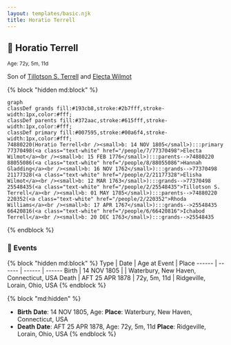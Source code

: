 ```yaml
---
layout: templates/basic.njk
title: Horatio Terrell
---
```

## 🔵 Horatio Terrell
<small>Age: 72y, 5m, 11d</small>

Son of [Tillotson S. Terrell](/people/2/25548435) and [Electa Wilmot](/people/7/77370498)

{% block "hidden md:block" %}
```mermaid
graph
classDef grands fill:#193cb8,stroke:#2b7fff,stroke-width:1px,color:#fff;
classDef parents fill:#372aac,stroke:#615fff,stroke-width:1px,color:#fff;
classDef primary fill:#007595,stroke:#00a6f4,stroke-width:1px,color:#fff;
74880220(Horatio Terrell<br /><small>b: 14 NOV 1805</small>):::primary
77370498(<a class="text-white" href="/people/7/77370498">Electa Wilmot</a><br /><small>b: 15 FEB 1776</small>):::parents-->74880220
88055086(<a class="text-white" href="/people/8/88055086">Hannah Gladding</a><br /><small>b: 16 NOV 1762</small>):::grands-->77370498
21177328(<a class="text-white" href="/people/2/21177328">Elisha Wilmot</a><br /><small>b: 12 MAR 1763</small>):::grands-->77370498
25548435(<a class="text-white" href="/people/2/25548435">Tillotson S. Terrell</a><br /><small>b: 01 MAY 1785</small>):::parents-->74880220
220352(<a class="text-white" href="/people/2/220352">Rhoda Williams</a><br /><small>b: 17 APR 1767</small>):::grands-->25548435
66420816(<a class="text-white" href="/people/6/66420816">Ichabod Terrell</a><br /><small>b: 20 DEC 1763</small>):::grands-->25548435
```
{% endblock %}

### 📆 Events

{% block "hidden md:block" %}
Type | Date | Age at Event | Place
------ | ------ | ------ | ------
Birth | 14 NOV 1805 |  | Waterbury, New Haven, Connecticut, USA
Death | AFT 25 APR 1878 | 72y, 5m, 11d | Ridgeville, Lorain, Ohio, USA
{% endblock %}

{% block "md:hidden" %}
- **Birth**
**Date**: 14 NOV 1805, Age:
**Place**: Waterbury, New Haven, Connecticut, USA
- **Death**
**Date**: AFT 25 APR 1878, Age: 72y, 5m, 11d
**Place**: Ridgeville, Lorain, Ohio, USA
{% endblock %}
